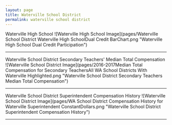 ```yaml
---
layout: page
title: Waterville School District
permalink: waterville school district
---
```



Waterville High School
![Waterville High School Image](pages/Waterville School District Waterville High SchoolDual Credit BarChart.png "Waterville High School Dual Credit Participation")

___

Waterville School District Secondary Teachers' Median Total Compensation
![Waterville School District Image](pages/2016-2017Median Total Compensation for Secondary TeachersAll WA School Districts With Waterville Highlighted.png "Waterville School District Secondary Teachers Median Total Compensation")

___

Waterville School District Superintendent Compensation History
![Waterville School District Image](pages/WA School District Compensation History for Waterville Superintendent ConstantDollars.png "Waterville School District Superintendent Compensation History")

___

